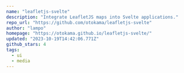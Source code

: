 ```yaml
---
name: "leafletjs-svelte"
description: "Integrate LeafletJS maps into Svelte applications."
repo_url: "https://github.com/otokama/leafletjs-svelte"
author: "lampo"
homepage: "https://otokama.github.io/leafletjs-svelte/"
updated: "2023-10-19T14:42:06.771Z"
github_stars: 4
tags: 
  - ui
  - media
---
```


